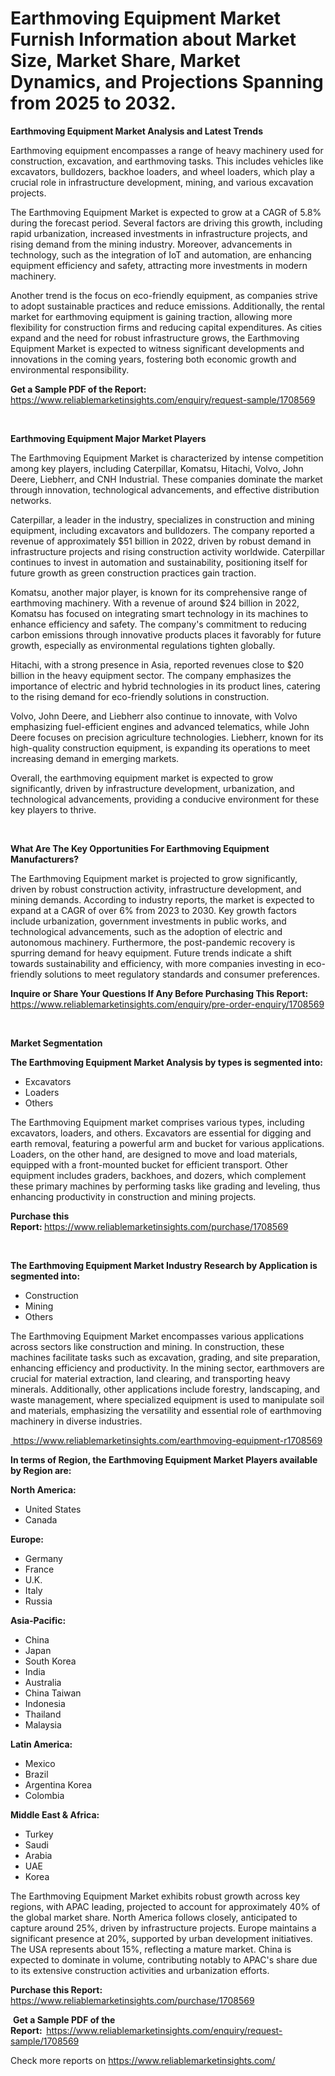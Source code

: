 <p><h1>Earthmoving Equipment Market Furnish Information about Market Size, Market Share, Market Dynamics, and Projections Spanning from 2025 to 2032.</h1></p><p><strong>Earthmoving Equipment Market Analysis and Latest Trends</strong></p>
<p><p>Earthmoving equipment encompasses a range of heavy machinery used for construction, excavation, and earthmoving tasks. This includes vehicles like excavators, bulldozers, backhoe loaders, and wheel loaders, which play a crucial role in infrastructure development, mining, and various excavation projects. </p><p>The Earthmoving Equipment Market is expected to grow at a CAGR of 5.8% during the forecast period. Several factors are driving this growth, including rapid urbanization, increased investments in infrastructure projects, and rising demand from the mining industry. Moreover, advancements in technology, such as the integration of IoT and automation, are enhancing equipment efficiency and safety, attracting more investments in modern machinery. </p><p>Another trend is the focus on eco-friendly equipment, as companies strive to adopt sustainable practices and reduce emissions. Additionally, the rental market for earthmoving equipment is gaining traction, allowing more flexibility for construction firms and reducing capital expenditures. As cities expand and the need for robust infrastructure grows, the Earthmoving Equipment Market is expected to witness significant developments and innovations in the coming years, fostering both economic growth and environmental responsibility.</p></p>
<p><strong>Get a Sample PDF of the Report:&nbsp;</strong> <a href="https://www.reliablemarketinsights.com/enquiry/request-sample/1708569?utm_campaign=2450&utm_medium=2&utm_source=Github&utm_content=ia&utm_term=20022025&utm_id=earthmoving-equipment">https://www.reliablemarketinsights.com/enquiry/request-sample/1708569</a></p>
<p>&nbsp;</p>
<p><strong>Earthmoving Equipment Major Market Players</strong></p>
<p><p>The Earthmoving Equipment Market is characterized by intense competition among key players, including Caterpillar, Komatsu, Hitachi, Volvo, John Deere, Liebherr, and CNH Industrial. These companies dominate the market through innovation, technological advancements, and effective distribution networks.</p><p>Caterpillar, a leader in the industry, specializes in construction and mining equipment, including excavators and bulldozers. The company reported a revenue of approximately $51 billion in 2022, driven by robust demand in infrastructure projects and rising construction activity worldwide. Caterpillar continues to invest in automation and sustainability, positioning itself for future growth as green construction practices gain traction.</p><p>Komatsu, another major player, is known for its comprehensive range of earthmoving machinery. With a revenue of around $24 billion in 2022, Komatsu has focused on integrating smart technology in its machines to enhance efficiency and safety. The company's commitment to reducing carbon emissions through innovative products places it favorably for future growth, especially as environmental regulations tighten globally.</p><p>Hitachi, with a strong presence in Asia, reported revenues close to $20 billion in the heavy equipment sector. The company emphasizes the importance of electric and hybrid technologies in its product lines, catering to the rising demand for eco-friendly solutions in construction.</p><p>Volvo, John Deere, and Liebherr also continue to innovate, with Volvo emphasizing fuel-efficient engines and advanced telematics, while John Deere focuses on precision agriculture technologies. Liebherr, known for its high-quality construction equipment, is expanding its operations to meet increasing demand in emerging markets.</p><p>Overall, the earthmoving equipment market is expected to grow significantly, driven by infrastructure development, urbanization, and technological advancements, providing a conducive environment for these key players to thrive.</p></p>
<p>&nbsp;</p>
<p><strong>What Are The Key Opportunities For Earthmoving Equipment Manufacturers?</strong></p>
<p><p>The Earthmoving Equipment market is projected to grow significantly, driven by robust construction activity, infrastructure development, and mining demands. According to industry reports, the market is expected to expand at a CAGR of over 6% from 2023 to 2030. Key growth factors include urbanization, government investments in public works, and technological advancements, such as the adoption of electric and autonomous machinery. Furthermore, the post-pandemic recovery is spurring demand for heavy equipment. Future trends indicate a shift towards sustainability and efficiency, with more companies investing in eco-friendly solutions to meet regulatory standards and consumer preferences.</p></p>
<p><strong>Inquire or Share Your Questions If Any Before Purchasing This Report:</strong> <a href="https://www.reliablemarketinsights.com/enquiry/pre-order-enquiry/1708569?utm_campaign=2450&utm_medium=2&utm_source=Github&utm_content=ia&utm_term=20022025&utm_id=earthmoving-equipment">https://www.reliablemarketinsights.com/enquiry/pre-order-enquiry/1708569</a></p>
<p>&nbsp;</p>
<p><strong>Market Segmentation</strong></p>
<p><strong>The Earthmoving Equipment Market Analysis by types is segmented into:</strong></p>
<p><ul><li>Excavators</li><li>Loaders</li><li>Others</li></ul></p>
<p><p>The Earthmoving Equipment market comprises various types, including excavators, loaders, and others. Excavators are essential for digging and earth removal, featuring a powerful arm and bucket for various applications. Loaders, on the other hand, are designed to move and load materials, equipped with a front-mounted bucket for efficient transport. Other equipment includes graders, backhoes, and dozers, which complement these primary machines by performing tasks like grading and leveling, thus enhancing productivity in construction and mining projects.</p></p>
<p><strong>Purchase this Report:&nbsp;</strong><a href="https://www.reliablemarketinsights.com/purchase/1708569?utm_campaign=2450&utm_medium=2&utm_source=Github&utm_content=ia&utm_term=20022025&utm_id=earthmoving-equipment">https://www.reliablemarketinsights.com/purchase/1708569</a></p>
<p>&nbsp;</p>
<p><strong>The Earthmoving Equipment Market Industry Research by Application is segmented into:</strong></p>
<p><ul><li>Construction</li><li>Mining</li><li>Others</li></ul></p>
<p><p>The Earthmoving Equipment Market encompasses various applications across sectors like construction and mining. In construction, these machines facilitate tasks such as excavation, grading, and site preparation, enhancing efficiency and productivity. In the mining sector, earthmovers are crucial for material extraction, land clearing, and transporting heavy minerals. Additionally, other applications include forestry, landscaping, and waste management, where specialized equipment is used to manipulate soil and materials, emphasizing the versatility and essential role of earthmoving machinery in diverse industries.</p></p>
<p><a href="https://www.reliablemarketinsights.com/earthmoving-equipment-r1708569?utm_campaign=2450&utm_medium=2&utm_source=Github&utm_content=ia&utm_term=20022025&utm_id=earthmoving-equipment">&nbsp;https://www.reliablemarketinsights.com/earthmoving-equipment-r1708569</a></p>
<p><strong>In terms of Region, the Earthmoving Equipment Market Players available by Region are:</strong></p>
<p>
    <p> <strong> North America: </strong>
        <ul>
            <li>United States</li>
            <li>Canada</li>
        </ul>
        </p> 
    <p> <strong> Europe: </strong>
        <ul>
            <li>Germany</li>
            <li>France</li>
            <li>U.K.</li>
            <li>Italy</li>
            <li>Russia</li>
        </ul>
        </p> 
    <p> <strong> Asia-Pacific: </strong>
        <ul>
            <li>China</li>
            <li>Japan</li>
            <li>South Korea</li>
            <li>India</li>
            <li>Australia</li>
            <li>China Taiwan</li>
            <li>Indonesia</li>
            <li>Thailand</li>
            <li>Malaysia</li>
        </ul>
        </p> 
    <p> <strong> Latin America: </strong>
        <ul>
            <li>Mexico</li>
            <li>Brazil</li>
            <li>Argentina Korea</li>
            <li>Colombia</li>
        </ul>
        </p> 
    <p> <strong> Middle East & Africa: </strong>
        <ul>
            <li>Turkey</li>
            <li>Saudi</li>
            <li>Arabia</li>
            <li>UAE</li>
            <li>Korea</li>
        </ul>
    </p>
    </p>
<p><p>The Earthmoving Equipment Market exhibits robust growth across key regions, with APAC leading, projected to account for approximately 40% of the global market share. North America follows closely, anticipated to capture around 25%, driven by infrastructure projects. Europe maintains a significant presence at 20%, supported by urban development initiatives. The USA represents about 15%, reflecting a mature market. China is expected to dominate in volume, contributing notably to APAC's share due to its extensive construction activities and urbanization efforts.</p></p>
<p><strong>Purchase this Report: </strong><a href="https://www.reliablemarketinsights.com/purchase/1708569?utm_campaign=2450&utm_medium=2&utm_source=Github&utm_content=ia&utm_term=20022025&utm_id=earthmoving-equipment">https://www.reliablemarketinsights.com/purchase/1708569</a></p>
<p>&nbsp;<strong>Get a Sample PDF of the Report:&nbsp;&nbsp;</strong><a href="https://www.reliablemarketinsights.com/enquiry/request-sample/1708569?utm_campaign=2450&utm_medium=2&utm_source=Github&utm_content=ia&utm_term=20022025&utm_id=earthmoving-equipment">https://www.reliablemarketinsights.com/enquiry/request-sample/1708569</a></p>
<p><strong></strong></p>
<p>Check more reports on <a href="https://www.reliablemarketinsights.com/?utm_campaign=2450&utm_medium=2&utm_source=Github&utm_content=ia&utm_term=20022025&utm_id=earthmoving-equipment">https://www.reliablemarketinsights.com/</a></p>
